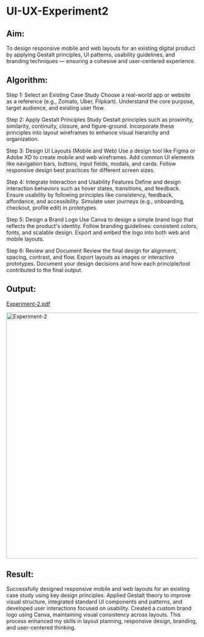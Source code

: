 # UI-UX-Experiment2

## Aim:
To design responsive mobile and web layouts for an existing digital product by applying Gestalt principles, UI patterns, usability guidelines, and branding techniques — ensuring a cohesive and user-centered experience.

## Algorithm:
Step 1: Select an Existing Case Study
Choose a real-world app or website as a reference (e.g., Zomato, Uber, Flipkart).
Understand the core purpose, target audience, and existing user flow.

Step 2: Apply Gestalt Principles
Study Gestalt principles such as proximity, similarity, continuity, closure, and figure-ground.
Incorporate these principles into layout wireframes to enhance visual hierarchy and organization.

Step 3: Design UI Layouts (Mobile and Web)
Use a design tool like Figma or Adobe XD to create mobile and web wireframes.
Add common UI elements like navigation bars, buttons, input fields, modals, and cards.
Follow responsive design best practices for different screen sizes.

Step 4: Integrate Interaction and Usability Features
Define and design interaction behaviors such as hover states, transitions, and feedback.
Ensure usability by following principles like consistency, feedback, affordance, and accessibility.
Simulate user journeys (e.g., onboarding, checkout, profile edit) in prototypes.

Step 5: Design a Brand Logo
Use Canva to design a simple brand logo that reflects the product's identity.
Follow branding guidelines: consistent colors, fonts, and scalable design.
Export and embed the logo into both web and mobile layouts.

Step 6: Review and Document
Review the final design for alignment, spacing, contrast, and flow.
Export layouts as images or interactive prototypes.
Document your design decisions and how each principle/tool contributed to the final output.

## Output:
[Experiment-2.pdf](https://github.com/user-attachments/files/22084262/Experiment-2.pdf)

<img width="716" height="648" alt="Experiment-2" src="https://github.com/user-attachments/assets/b49bf747-f336-4848-a9b0-e0a639d71817" />

## Result:
Successfully designed responsive mobile and web layouts for an existing case study using key design principles. Applied Gestalt theory to improve visual structure, integrated standard UI components and patterns, and developed user interactions focused on usability. Created a custom brand logo using Canva, maintaining visual consistency across layouts. This process enhanced my skills in layout planning, responsive design, branding, and user-centered thinking.
